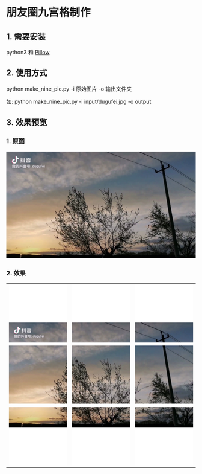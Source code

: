 # 朋友圈九宫格制作

## 1. 需要安装

python3 和 [Pillow](https://pillow.readthedocs.io/en/latest/)

## 2. 使用方式

python make_nine_pic.py -i 原始图片 -o 输出文件夹

如: python make_nine_pic.py -i input/dugufei.jpg -o output

## 3. 效果预览

### 1. 原图
![原图](./input/dugufei.jpg)

### 2. 效果

| | | |
|--|--|--|
|![1](./output/1.png)|![2](./output/2.png)|![3](./output/3.png)|
|![4](./output/4.png)|![5](./output/5.png)|![6](./output/6.png)|
|![7](./output/7.png)|![8](./output/8.png)|![9](./output/9.png)|

